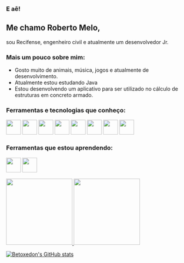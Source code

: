 ### E aê!

## Me chamo Roberto Melo, 
sou Recifense, engenheiro civil e atualmente um desenvolvedor Jr.

### Mais um pouco sobre mim:
- Gosto muito de animais, música, jogos e atualmente de desenvolvimento. 
- Atualmente estou estudando Java
- Estou desenvolvendo um aplicativo para ser utilizado no cálculo de estruturas em concreto armado.

### Ferramentas e tecnologias que conheço:

<img src="https://cdn.jsdelivr.net/gh/devicons/devicon/icons/css3/css3-original-wordmark.svg" width="40" height="40"/> <img src="https://cdn.jsdelivr.net/gh/devicons/devicon/icons/git/git-plain.svg" width="40" height="40"/> <img src="https://cdn.jsdelivr.net/gh/devicons/devicon/icons/github/github-original.svg" width="40" height="40"/> <img src="https://cdn.jsdelivr.net/gh/devicons/devicon/icons/html5/html5-original.svg" width="40" height="40"/> <img src="https://cdn.jsdelivr.net/gh/devicons/devicon/icons/linux/linux-plain.svg" width="40" height="40"/> <img src="https://cdn.jsdelivr.net/gh/devicons/devicon/icons/python/python-original.svg" width="40" height="40"/> <img src="https://cdn.jsdelivr.net/gh/devicons/devicon/icons/ubuntu/ubuntu-plain.svg" width="40" height="40"/> <img src="https://cdn.jsdelivr.net/gh/devicons/devicon/icons/vscode/vscode-original.svg" width="40" height="40"/>
  
### Ferramentas que estou aprendendo: 
<img src="https://cdn.jsdelivr.net/gh/devicons/devicon/icons/java/java-original.svg" width="40" height="40"/> <img src="https://cdn.jsdelivr.net/gh/devicons/devicon/icons/javascript/javascript-original.svg" width="40" height="40"/> 


<div>
<a href="https://github.com/betoxedon">
<img height="180em" src="https://github-readme-stats.vercel.app/api/top-langs/?username=betoxedon&layout=compact&langs_count=7&theme=dracula"/>
<img height="180em" src="https://github-readme-stats.vercel.app/api?username=betoxedon&show_icons=true&theme=dracula&include_all_commits=true&count_private=true"/>
</div>
  
  [![Betoxedon's GitHub stats](https://github-readme-stats.vercel.app/api?username=betoxedon)](https://github.com/betoxedon/github-readme-stats)
                    
          
          
          
          


<!--
**betoxedon/betoxedon** is a ✨ _special_ ✨ repository because its `README.md` (this file) appears on your GitHub profile.

Here are some ideas to get you started:

- 🔭 I’m currently working on ...
- 🌱 I’m currently learning ...
- 👯 I’m looking to collaborate on ...
- 🤔 I’m looking for help with ...
- 💬 Ask me about ...
- 📫 How to reach me: ...
- 😄 Pronouns: ...
- ⚡ Fun fact: ...
-->
